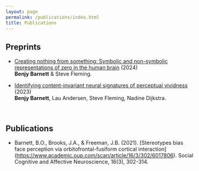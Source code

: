 ```yaml
---
layout: page
permalink: /publications/index.html
title: Publications
---
```


## Preprints

- [Creating nothing from something: Symbolic and non-symbolic representations of zero in the human brain](https://www.biorxiv.org/content/10.1101/2024.01.30.577906v1) (2024)<br> **Benjy Barnett** & Steve Fleming.<br>

- [Identifying content-invariant neural signatures of perceptual vividness](https://www.biorxiv.org/content/10.1101/2022.11.30.518510v3) (2023)<br>
**Benjy Barnett**, Lau Andersen, Steve Fleming, Nadine Dijkstra.<br>

  <br>

## Publications

- Barnett, B.O., Brooks, J.A., & Freeman, J.B. (2021). [Stereotypes bias face perception via orbitofrontal-fusiform cortical interaction] (https://www.academic.oup.com/scan/article/16/3/302/6017806). Social Cognitive and Affective Neuroscience, 16(3), 302-314.


  
